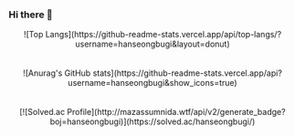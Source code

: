 ### Hi there 👋

<!--
**hanseongbugi/hanseongbugi** is a ✨ _special_ ✨ repository because its `README.md` (this file) appears on your GitHub profile.

Here are some ideas to get you started:

- 🔭 I’m currently working on ...
- 🌱 I’m currently learning ...
- 👯 I’m looking to collaborate on ...
- 🤔 I’m looking for help with ...
- 💬 Ask me about ...
- 📫 How to reach me: ...
- 😄 Pronouns: ...
- ⚡ Fun fact: ...
-->
<div align="center">
![Top Langs](https://github-readme-stats.vercel.app/api/top-langs/?username=hanseongbugi&layout=donut)
<br><br><br>
![Anurag's GitHub stats](https://github-readme-stats.vercel.app/api?username=hanseongbugi&show_icons=true)
<br><br><br>
[![Solved.ac Profile](http://mazassumnida.wtf/api/v2/generate_badge?boj=hanseongbugi)](https://solved.ac/hanseongbugi/)
</div>
